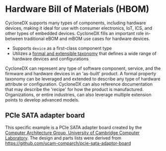 # Hardware Bill of Materials (HBOM)

CycloneDX supports many types of components, including hardware devices, making it ideal for use with consumer electronics,
IoT, ICS, and other types of embedded devices. CycloneDX fills an important role in-between traditional eBOM and mBOM
use cases for hardware devices.

- Supports `device` as a first-class component type
- Utilizes a [formal and extensible taxonomy](https://github.com/CycloneDX/cyclonedx-property-taxonomy/blob/main/cdx/device.md) that defines a wide range of hardware devices and configurations

CycloneDX can represent any type of software component, service, and the firmware and hardware devices in an 'as-built'
product. A formal property taxonomy can be leveraged and extended to describe any type of hardware attribute or configuration.
CycloneDX can also reference documentation that may describe the 'recipe' for how the product is manufactured.  
Organizations, or entire industries, can also leverage multiple extension points to develop advanced models.

## PCIe SATA adapter board

This specific example is a PCIe SATA adapter board created by the [Computer Architecture Group, University of Cambridge 
Computer Laboratory](http://www.cl.cam.ac.uk/research/comparch/). The design and parts lists were derived from
https://github.com/ucam-comparch/pcie-sata-adaptor-board
